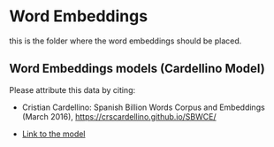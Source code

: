 # Word Embeddings

this is the folder where the word embeddings should be placed.

## Word Embeddings models (Cardellino Model)

Please attribute this data by citing:

* Cristian Cardellino: Spanish Billion Words Corpus and Embeddings (March 2016), https://crscardellino.github.io/SBWCE/

* [Link to the model](https://crscardellino.github.io/SBWCE/)
